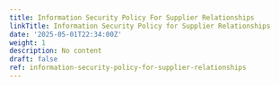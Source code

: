 ```yaml
---
title: Information Security Policy For Supplier Relationships
linkTitle: Information Security Policy for Supplier Relationships
date: '2025-05-01T22:34:00Z'
weight: 1
description: No content
draft: false
ref: information-security-policy-for-supplier-relationships
---
```


